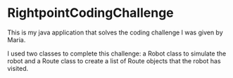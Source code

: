 # RightpointCodingChallenge
This is my java application that solves the coding challenge I was given by Maria.

I used two classes to complete this challenge: a Robot class to simulate the robot and a Route class to create a list of Route objects that the robot has visited.
